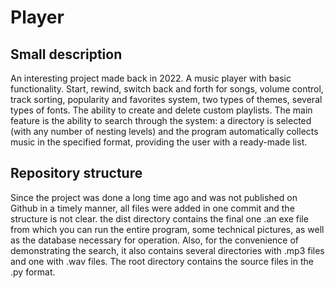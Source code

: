 # Player
## Small description
An interesting project made back in 2022. A music player with basic functionality. Start, rewind, switch back and forth for songs, volume control, track sorting, popularity and favorites system, 
two types of themes, several types of fonts. The ability to create and delete custom playlists. The main feature is the ability to search through the system: a directory is selected (with any number 
of nesting levels) and the program automatically collects music in the specified format, providing the user with a ready-made list.
## Repository structure
Since the project was done a long time ago and was not published on Github in a timely manner, all files were added in one commit and the structure is not clear. the dist directory contains the final
one .an exe file from which you can run the entire program, some technical pictures, as well as the database necessary for operation. Also, for the convenience of demonstrating the search, it also 
contains several directories with .mp3 files and one with .wav files. The root directory contains the source files in the .py format.

